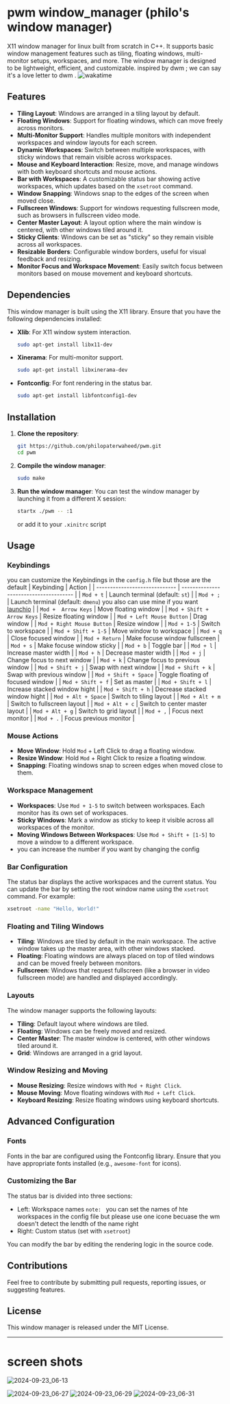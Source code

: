 # pwm window_manager (philo's window manager)
X11 window manager for linux built from scratch in C++. It supports basic window management features such as tiling, floating windows, multi-monitor setups, workspaces, and more. The window manager is designed to be lightweight, efficient, and customizable.
inspired by dwm ; we can say it's a love letter to dwm  . 
![wakatime](https://wakatime.com/badge/user/0f89acde-73e3-4e5a-b142-f273fd933144/project/c29b98b2-64ec-44a4-a4e5-dff25fc505e7.svg)


## Features

- **Tiling Layout**: Windows are arranged in a tiling layout by default.
- **Floating Windows**: Support for floating windows, which can move freely across monitors.
- **Multi-Monitor Support**: Handles multiple monitors with independent workspaces and window layouts for each screen.
- **Dynamic Workspaces**: Switch between multiple workspaces, with sticky windows that remain visible across workspaces.
- **Mouse and Keyboard Interaction**: Resize, move, and manage windows with both keyboard shortcuts and mouse actions.
- **Bar with Workspaces**: A customizable status bar showing active workspaces, which updates based on the `xsetroot` command.
- **Window Snapping**: Windows snap to the edges of the screen when moved close.
- **Fullscreen Windows**: Support for windows requesting fullscreen mode, such as browsers in fullscreen video mode.
- **Center Master Layout**: A layout option where the main window is centered, with other windows tiled around it.
- **Sticky Clients**: Windows can be set as "sticky" so they remain visible across all workspaces.
- **Resizable Borders**: Configurable window borders, useful for visual feedback and resizing.
- **Monitor Focus and Workspace Movement**: Easily switch focus between monitors based on mouse movement and keyboard shortcuts.

## Dependencies

This window manager is built using the X11 library. Ensure that you have the following dependencies installed:

- **Xlib**: For X11 window system interaction.
  ```bash
  sudo apt-get install libx11-dev
  ```
- **Xinerama**: For multi-monitor support.
  ```bash
  sudo apt-get install libxinerama-dev
  ```
- **Fontconfig**: For font rendering in the status bar.
  ```bash
  sudo apt-get install libfontconfig1-dev
  ```

## Installation

1. **Clone the repository**:
   ```bash
   git https://github.com/philopaterwaheed/pwm.git
   cd pwm
   ```

2. **Compile the window manager**:
   ```bash
   sudo make
   ```

3. **Run the window manager**:
   You can test the window manager by launching it from a different X session:
   ```bash
   startx ./pwm -- :1
   ```
   or add it to your `.xinitrc` script

## Usage

### Keybindings
you can customize the Keybindings in the `config.h` file 
but those are the default 
| Keybinding                    | Action                                 |
| ----------------------------- | -------------------------------------- |
| `Mod + t`                     | Launch terminal (default: `st`)        |
| `Mod + ;`                     | Launch terminal (default: `dmenu`) you also can use mine if you want [launchio](https://github.com/philopaterwaheed/launchio.git)                       |
| `Mod +  Arrow Keys`           | Move floating window                   |
| `Mod + Shift + Arrow Keys`    | Resize floating window                 |
| `Mod + Left Mouse Button`     | Drag window                            |
| `Mod + Right Mouse Button`    | Resize window                          |
| `Mod + 1-5`                   | Switch to workspace                    |
| `Mod + Shift + 1-5`           | Move window to workspace               |
| `Mod + q`                     | Close focused window                   |
| `Mod + Return`                | Make focuse window fullscreen          |
| `Mod + s`                     | Make focuse window sticky              |
| `Mod + b`                     | Toggle bar                             |
| `Mod + l`                     | Increase master width                  |
| `Mod + h`                     | Decrease master width                  |
| `Mod + j`                     | Change focus to next window            |
| `Mod + k`                     | Change focus to previous window        |
| `Mod + Shift + j`             | Swap with next window                  |
| `Mod + Shift + k`             | Swap with previous window              |
| `Mod + Shift + Space`         | Toggle floating of focused window      |
| `Mod + Shift + f`             | Set as master                          |
| `Mod + Shift + l`             | Increase stacked window hight          |
| `Mod + Shift + h`             | Decrease stacked window hight          |
| `Mod + Alt + Space`           | Switch to tiling layout                |
| `Mod + Alt + m`               | Switch to fullscreen layout            |
| `Mod + Alt + c`               | Switch to center master layout         |
| `Mod + Alt + g`               | Switch to grid layout                  |
| `Mod + ,`                     | Focus next monitor                     |
| `Mod + .`                     | Focus previous monitor                 |

### Mouse Actions

- **Move Window**: Hold `Mod` + Left Click to drag a floating window.
- **Resize Window**: Hold `Mod` + Right Click to resize a floating window.
- **Snapping**: Floating windows snap to screen edges when moved close to them.

### Workspace Management

- **Workspaces**: Use `Mod + 1-5` to switch between workspaces. Each monitor has its own set of workspaces.
- **Sticky Windows**: Mark a window as sticky to keep it visible across all workspaces of the monitor.
- **Moving Windows Between Workspaces**: Use `Mod + Shift + [1-5]` to move a window to a different workspace.
- you can increase the number if you want by changing the config 
### Bar Configuration

The status bar displays the active workspaces and the current status. You can update the bar by setting the root window name using the `xsetroot` command. For example:
```bash
xsetroot -name "Hello, World!"
```


### Floating and Tiling Windows

- **Tiling**: Windows are tiled by default in the main workspace. The active window takes up the master area, with other windows stacked.
- **Floating**: Floating windows are always placed on top of tiled windows and can be moved freely between monitors.
- **Fullscreen**: Windows that request fullscreen (like a browser in video fullscreen mode) are handled and displayed accordingly.

### Layouts

The window manager supports the following layouts:

- **Tiling**: Default layout where windows are tiled.
- **Floating**: Windows can be freely moved and resized.
- **Center Master**: The master window is centered, with other windows tiled around it.
- **Grid**: Windows are arranged in a grid layout.

### Window Resizing and Moving

- **Mouse Resizing**: Resize windows with `Mod + Right Click`.
- **Mouse Moving**: Move floating windows with `Mod + Left Click`.
- **Keyboard Resizing**: Resize floating windows using keyboard shortcuts.

## Advanced Configuration

### Fonts

Fonts in the bar are configured using the Fontconfig library. Ensure that you have appropriate fonts installed (e.g., `awesome-font` for icons).

### Customizing the Bar

The status bar is divided into three sections:
- Left: Workspace names `note: ` you can set the names of hte workspaces in the config file but please use one icone becuase the wm doesn't detect the lendth of the name right 
- Right: Custom status (set with `xsetroot`)


You can modify the bar by editing the rendering logic in the source code.


## Contributions

Feel free to contribute by submitting pull requests, reporting issues, or suggesting features.

## License

This window manager is released under the MIT License.

---

# screen shots
![2024-09-23_06-13](https://github.com/user-attachments/assets/0010defd-ab08-4cd8-a8f7-86ba099cab38)

![2024-09-23_06-27](https://github.com/user-attachments/assets/8c93975a-fc55-480f-9dca-c623a04b3d54)
![2024-09-23_06-29](https://github.com/user-attachments/assets/a0be1844-4d0f-4902-823d-aea5e781af53)
![2024-09-23_06-31](https://github.com/user-attachments/assets/9a10e87a-3362-4b32-908a-c93297595b50)
